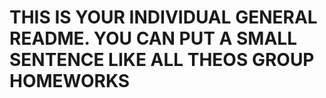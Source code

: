 # THIS IS YOUR INDIVIDUAL GENERAL README. YOU CAN PUT A SMALL SENTENCE LIKE ALL THEOS GROUP HOMEWORKS
